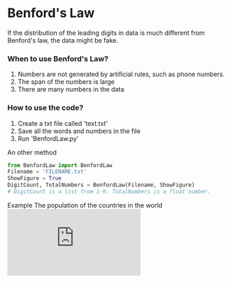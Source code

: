 # Benford's Law
If the distribution of the leading digits in data is much different from Benford's law, the data might be fake.

### When to use Benford's Law?
1. Numbers are not generated by artificial rules, such as phone numbers.
2. The span of the numbers is large
3. There are many numbers in the data

### How to use the code?
1. Create a txt file called 'text.txt'
2. Save all the words and numbers in the file
3. Run 'BenfordLaw.py'

An other method
```python
from BenfordLaw import BenfordLaw
Filename = 'FILENAME.txt'
ShowFigure = True
DigitCount, TotalNumbers = BenfordLaw(Filename, ShowFigure)
# DigitCount is a list from 1-9. TotalNumbers is a float number.
```

Example
The population of the countries in the world
![image](https://github.com/icecat2012/BenfordLaw/blob/main/text.txt)
